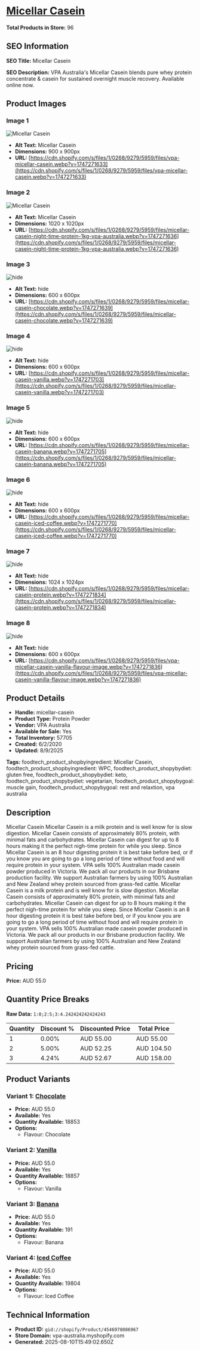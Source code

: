 # [Micellar Casein](https://vpa-australia.myshopify.com/products/micellar-casein)

**Total Products in Store:** 96

## SEO Information

**SEO Title:** Micellar Casein

**SEO Description:** VPA Australia's Micellar Casein blends pure whey protein concentrate & casein for sustained overnight muscle recovery. Available online now.

## Product Images

### Image 1
![Micellar Casein](https://cdn.shopify.com/s/files/1/0268/9279/5959/files/vpa-micellar-casein.webp?v=1747271633)

- **Alt Text:** Micellar Casein
- **Dimensions:** 900 x 900px
- **URL:** [https://cdn.shopify.com/s/files/1/0268/9279/5959/files/vpa-micellar-casein.webp?v=1747271633](https://cdn.shopify.com/s/files/1/0268/9279/5959/files/vpa-micellar-casein.webp?v=1747271633)

### Image 2
![Micellar Casein](https://cdn.shopify.com/s/files/1/0268/9279/5959/files/micellar-casein-night-time-protein-1kg-vpa-australia.webp?v=1747271636)

- **Alt Text:** Micellar Casein
- **Dimensions:** 1020 x 1020px
- **URL:** [https://cdn.shopify.com/s/files/1/0268/9279/5959/files/micellar-casein-night-time-protein-1kg-vpa-australia.webp?v=1747271636](https://cdn.shopify.com/s/files/1/0268/9279/5959/files/micellar-casein-night-time-protein-1kg-vpa-australia.webp?v=1747271636)

### Image 3
![hide](https://cdn.shopify.com/s/files/1/0268/9279/5959/files/micellar-casein-chocolate.webp?v=1747271639)

- **Alt Text:** hide
- **Dimensions:** 600 x 600px
- **URL:** [https://cdn.shopify.com/s/files/1/0268/9279/5959/files/micellar-casein-chocolate.webp?v=1747271639](https://cdn.shopify.com/s/files/1/0268/9279/5959/files/micellar-casein-chocolate.webp?v=1747271639)

### Image 4
![hide](https://cdn.shopify.com/s/files/1/0268/9279/5959/files/micellar-casein-vanilla.webp?v=1747271703)

- **Alt Text:** hide
- **Dimensions:** 600 x 600px
- **URL:** [https://cdn.shopify.com/s/files/1/0268/9279/5959/files/micellar-casein-vanilla.webp?v=1747271703](https://cdn.shopify.com/s/files/1/0268/9279/5959/files/micellar-casein-vanilla.webp?v=1747271703)

### Image 5
![hide](https://cdn.shopify.com/s/files/1/0268/9279/5959/files/micellar-casein-banana.webp?v=1747271705)

- **Alt Text:** hide
- **Dimensions:** 600 x 600px
- **URL:** [https://cdn.shopify.com/s/files/1/0268/9279/5959/files/micellar-casein-banana.webp?v=1747271705](https://cdn.shopify.com/s/files/1/0268/9279/5959/files/micellar-casein-banana.webp?v=1747271705)

### Image 6
![hide](https://cdn.shopify.com/s/files/1/0268/9279/5959/files/micellar-casein-iced-coffee.webp?v=1747271770)

- **Alt Text:** hide
- **Dimensions:** 600 x 600px
- **URL:** [https://cdn.shopify.com/s/files/1/0268/9279/5959/files/micellar-casein-iced-coffee.webp?v=1747271770](https://cdn.shopify.com/s/files/1/0268/9279/5959/files/micellar-casein-iced-coffee.webp?v=1747271770)

### Image 7
![hide](https://cdn.shopify.com/s/files/1/0268/9279/5959/files/micellar-casein-protein.webp?v=1747271834)

- **Alt Text:** hide
- **Dimensions:** 1024 x 1024px
- **URL:** [https://cdn.shopify.com/s/files/1/0268/9279/5959/files/micellar-casein-protein.webp?v=1747271834](https://cdn.shopify.com/s/files/1/0268/9279/5959/files/micellar-casein-protein.webp?v=1747271834)

### Image 8
![hide](https://cdn.shopify.com/s/files/1/0268/9279/5959/files/vpa-micellar-casein-vanilla-flavour-image.webp?v=1747271836)

- **Alt Text:** hide
- **Dimensions:** 600 x 600px
- **URL:** [https://cdn.shopify.com/s/files/1/0268/9279/5959/files/vpa-micellar-casein-vanilla-flavour-image.webp?v=1747271836](https://cdn.shopify.com/s/files/1/0268/9279/5959/files/vpa-micellar-casein-vanilla-flavour-image.webp?v=1747271836)

## Product Details

- **Handle:** micellar-casein
- **Product Type:** Protein Powder
- **Vendor:** VPA Australia
- **Available for Sale:** Yes
- **Total Inventory:** 57705
- **Created:** 6/2/2020
- **Updated:** 8/9/2025

**Tags:** foodtech_product_shopbyingredient: Micellar Casein, foodtech_product_shopbyingredient: WPC, foodtech_product_shopybydiet: gluten free, foodtech_product_shopybydiet: keto, foodtech_product_shopybydiet: vegetarian, foodtech_product_shopybygoal: muscle gain, foodtech_product_shopybygoal: rest and relaxtion, vpa australia

## Description

Micellar Casein Micellar Casein is a milk protein and is well know for is slow digestion. Micellar Casein consists of approximately 80% protein, with minimal fats and carbohydrates. Micellar Casein can digest for up to 8 hours making it the perfect nigh-time protein for while you sleep. Since Micellar Casein is an 8 hour digesting protein it is best take before bed, or if you know you are going to go a long period of time without food and will require protein in your system. VPA sells 100% Australian made casein powder produced in Victoria. We pack all our products in our Brisbane production facility. We support Australian farmers by using 100% Australian and New Zealand whey protein sourced from grass-fed cattle. Micellar Casein is a milk protein and is well know for is slow digestion. Micellar Casein consists of approximately 80% protein, with minimal fats and carbohydrates. Micellar Casein can digest for up to 8 hours making it the perfect nigh-time protein for while you sleep. Since Micellar Casein is an 8 hour digesting protein it is best take before bed, or if you know you are going to go a long period of time without food and will require protein in your system. VPA sells 100% Australian made casein powder produced in Victoria. We pack all our products in our Brisbane production facility. We support Australian farmers by using 100% Australian and New Zealand whey protein sourced from grass-fed cattle.

## Pricing

**Price:** AUD 55.0

## Quantity Price Breaks

**Raw Data:** `1:0;2:5;3:4.242424242424243`

| Quantity | Discount % | Discounted Price | Total Price |
|----------|------------|------------------|-------------|
| 1 | 0.00% | AUD 55.00 | AUD 55.00 |
| 2 | 5.00% | AUD 52.25 | AUD 104.50 |
| 3 | 4.24% | AUD 52.67 | AUD 158.00 |

## Product Variants

### Variant 1: [Chocolate](https://vpa-australia.myshopify.com/products/micellar-casein)

- **Price:** AUD 55.0
- **Available:** Yes
- **Quantity Available:** 18853
- **Options:**
  - Flavour: Chocolate

### Variant 2: [Vanilla](https://vpa-australia.myshopify.com/products/micellar-casein)

- **Price:** AUD 55.0
- **Available:** Yes
- **Quantity Available:** 18857
- **Options:**
  - Flavour: Vanilla

### Variant 3: [Banana](https://vpa-australia.myshopify.com/products/micellar-casein)

- **Price:** AUD 55.0
- **Available:** Yes
- **Quantity Available:** 191
- **Options:**
  - Flavour: Banana

### Variant 4: [Iced Coffee](https://vpa-australia.myshopify.com/products/micellar-casein)

- **Price:** AUD 55.0
- **Available:** Yes
- **Quantity Available:** 19804
- **Options:**
  - Flavour: Iced Coffee

## Technical Information

- **Product ID:** `gid://shopify/Product/4546978086967`
- **Store Domain:** vpa-australia.myshopify.com
- **Generated:** 2025-08-10T15:49:02.650Z

